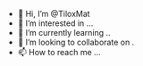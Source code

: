 - 👋 Hi, I’m @TiloxMat
- 👀 I’m interested in ...
- 🌱 I’m currently learning ..
- 💞️ I’m looking to collaborate on .
- 📫 How to reach me ...

<!---
TiloxMat/TiloxMat is a ✨ special ✨ repository because its `README.md` (this file) appears on your GitHub profile.
You can click the Preview link to take a look at your changes.
--->
